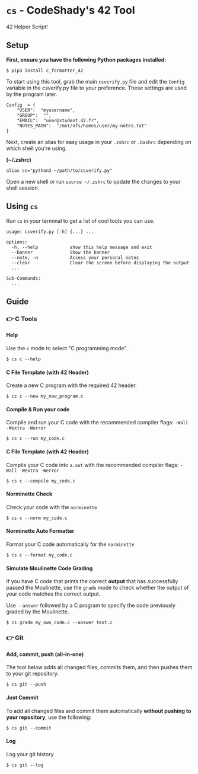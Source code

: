 # `cs` - CodeShady's 42 Tool
42 Helper Script!

## Setup

**First, ensure you have the following Python packages installed:**
```
$ pip3 install c_formatter_42
```

To start using this tool, grab the main `csverify.py` file and edit the `Config` variable in the csverify.py file to your preference. These settings are used by the program later.

```
Config  = {
    "USER":  "myusername",
    "GROUP":  "",
    "EMAIL":  "user@student.42.fr",
    "NOTES_PATH":  "/mnt/nfs/homes/user/my-notes.txt"
}
```

Next, create an alias for easy usage in your `.zshrc` or `.bashrc` depending on which shell you're using.

**(~/.zshrc)**
```
alias cs="python3 ~/path/to/csverify.py"
```
Open a new shell or run `source ~/.zshrc` to update the changes to your shell session.

## Using `cs`
Run `cs` in your terminal to get a list of cool tools you can use.
```
usage: csverify.py [-h] {...} ...

options:
  -h, --help            show this help message and exit
  --banner              Show the banner
  --note, -n            Access your personal notes
  --clear               Clear the screen before displaying the output
  ...

Sub-Commands:
  ...
```

## Guide

### 👉 C Tools

#### Help
Use the `c` mode to select "C programming mode".
```
$ cs c --help
```
#### C File Template (with 42 Header)
Create a new C program with the required 42 header.
```
$ cs c --new my_new_program.c
```
#### Compile & Run your code
Compile and run your C code with the recommended compiler flags: `-Wall -Wextra -Werror`
```
$ cs c --run my_code.c
```
#### C File Template (with 42 Header)
Compile your C code into `a.out` with the recommended compiler flags: `-Wall -Wextra -Werror`
```
$ cs c --compile my_code.c
```
#### Norminette Check
Check your code with the `norminette`
```
$ cs c --norm my_code.c
```
#### Norminette Auto Formatter
Format your C code automatically for the `norminette`
```
$ cs c --format my_code.c
```
#### Simulate Moulinette Code Grading 
If you have C code that prints the correct **output** that has successfully passed the Moulinette, use the `grade` mode to check whether the output of your code matches the correct output.

Use `--answer` followed by a C program to specify the code previously graded by the Moulinette.
```
$ cs grade my_own_code.c --answer test.c
```

### 👉 Git
#### Add, commit, push (all-in-one)
The tool below adds all changed files, commits them, and then pushes them to your git repository.
```
$ cs git --push
```
#### Just Commit
To add all changed files and commit them automatically **without pushing to your repository**, use the following:
```
$ cs git --commit
```
#### Log
Log your git history
```
$ cs git --log
```
